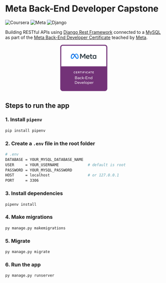 # Meta Back-End Developer Capstone

![Coursera](https://img.shields.io/badge/Coursera-0747a6?style=flat&logo=coursera&logoColor=white)
![Meta](https://img.shields.io/badge/Meta-0668E1?style=flat&logo=meta&logoColor=white)
![Django](https://img.shields.io/badge/Django-092e20?style=flat&logo=django&logoColor=white)

Building RESTful APIs using [Django Rest Framework](https://www.django-rest-framework.org/) connected to a [MySQL](https://dev.mysql.com/downloads/) as part of the [Meta Back-End Developer Certificate](https://www.coursera.org/professional-certificates/meta-back-end-developer) teached by [Meta](https://www.facebook.com/business/learn/back-end-back-end-developer-certificate-coursera).

<p align="center">
    <a href="https://www.credly.com/org/facebook-blueprint/badge/meta-back-end-developer-certificate">
        <img src="workplace/littlelemon/images/meta-backend-cert.png" width="30%" height="30%" />
    </a>
</p>

## Steps to run the app

### 1. Install `pipenv`

```bash
pip install pipenv
```

### 2. Create a `.env` file in the root folder

```bash
# .env
DATABASE = YOUR_MYSQL_DATABASE_NAME
USER     = YOUR_USERNAME             # default is root
PASSWORD = YOUR_MYSQL_PASSWORD
HOST     = localhost                 # or 127.0.0.1
PORT     = 3306
```

### 3. Install dependencies

```bash
pipenv install
```

### 4. Make migrations

```bash
py manage.py makemigrations
```

### 5. Migrate

```bash
py manage.py migrate
```

### 6. Run the app

```bash
py manage.py runserver
```
